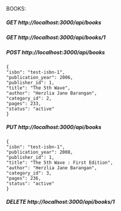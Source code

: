 BOOKS:

##### GET http://localhost:3000/api/books
##### GET http://localhost:3000/api/books/1
##### POST http://localhost:3000/api/books

```
{
"isbn": "test-isbn-1",
"publication_year": 2006,
"publisher_id": 1,
"title": "The 5th Wave",
"author": "Herzlia Jane Barangan",
"category_id": 2,
"pages": 233,
"status": "active"
}
```

##### PUT http://localhost:3000/api/books

```
{
"isbn": "test-isbn-1",
"publication_year": 2008,
"publisher_id": 1,
"title": "The 5th Wave : First Edition",
"author": "Herzlia Jane Barangan",
"category_id": 3,
"pages": 236,
"status": "active"
}
```
##### DELETE http://localhost:3000/api/books/1
